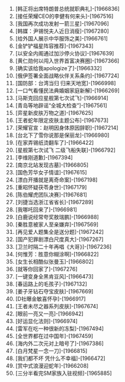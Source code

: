 
1. [韩正将出席特朗普总统就职典礼]-[1966836]
1. [接任荣耀CEO的李健有何来头]-[1967516]
1. [我国再次成功发射一箭三星]-[1967096]
1. [韩媒：尹锡悦夫人近日消瘦]-[1967280]
1. [给外国人展示中华服饰之美]-[1966761]
1. [金铲铲福星阵容推荐]-[1967343]
1. [以安全内阁通过加沙停火协议]-[1967639]
1. [黄仁勋何以闯入世界首富决赛圈]-[1967366]
1. [确实该给我apologize了]-[1966332]
1. [俄伊签署全面战略伙伴关系条约]-[1967724]
1. [国防部：台湾当归 归来天地宽]-[1966998]
1. [一口气看懂民法典婚姻家庭新解]-[1966269]
1. [马斯克回应星舰第七次试飞]-[1966914]
1. [青岛等地辟谣“全城大检查”]-[1967561]
1. [弈星新皮肤万物之道]-[1967625]
1. [王者蛇年限定皮肤主题公布]-[1967673]
1. [荣耀官宣：赵明因身体原因辞职]-[1967214]
1. [台北下了雪你说那是保丽龙]-[1966980]
1. [在家弄锡纸烫翻车了]-[1966422]
1. [星舰第七次试飞 二级飞船失联]-[1966792]
1. [李维刚道歉]-[1967394]
1. [南京北站发现古墓]-[1966805]
1. [国色芳华女子情谊]-[1967615]
1. [漂白开播就是离奇命案]-[1967198]
1. [重昭怀疑茯苓身世]-[1967179]
1. [陈伯耀虎团队决赛]-[1967681]
1. [刘捷当选浙江省省长]-[1967289]
1. [我哪吒回来了]-[1966981]
1. [白鹿说经常夸奖敖瑞鹏]-[1966988]
1. [秦胜意被家人至亲嫌弃]-[1967569]
1. [再见爱人题集全是送分题]-[1967242]
1. [国产犯罪剧漂白尺度真大]-[1967267]
1. [卫兰时隔二十年再唱《大哥》]-[1967236]
1. [何惟芳：胜意你糊涂啊]-[1966822]
1. [女生长相酷似张曼玉]-[1966802]
1. [就等你回家了]-[1967276]
1. [一键变身全黑肯豆风]-[1966473]
1. [春运路上的毛孩子]-[1967132]
1. [姜子牙钻石夺宝皮肤]-[1967669]
1. [D社曝金敏喜怀孕]-[1966917]
1. [王者未尽之器系列皮肤]-[1967674]
1. [眼前一亮又一亮]-[1966942]
1. [好运显化法则]-[1966974]
1. [雷军在吃一种很新的冻梨]-[1967494]
1. [全世界都在过中国年]-[1967459]
1. [海内外二次元对上暗号了]-[1967386]
1. [白月梵星一念一刀]-[1966815]
1. [我们都不坏 凭什么不幸福]-[1966472]
1. [赏中式浪漫迎蛇年]-[1966208]
1. [三分半看完SM家族入驻视频]-[1965885]